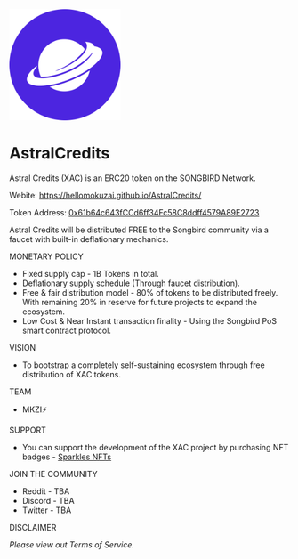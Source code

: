 <img src="https://github.com/HelloMokuzai/AstralCredits/blob/main/images/XAC.png" alt="drawing" width="200" height="200"/>

# AstralCredits

Astral Credits (XAC) is an ERC20 token on the SONGBIRD Network.

Webite: https://hellomokuzai.github.io/AstralCredits/

Token Address: [0x61b64c643fCCd6ff34Fc58C8ddff4579A89E2723](https://songbird-explorer.flare.network/token/0x61b64c643fCCd6ff34Fc58C8ddff4579A89E2723/token-transfers)

Astral Credits will be distributed FREE to the Songbird community via a faucet with built-in deflationary mechanics.

MONETARY POLICY 
- Fixed supply cap - 1B Tokens in total.
- Deflationary supply schedule (Through faucet distribution).
- Free & fair distribution model - 80% of tokens to be distributed freely. With remaining 20% in reserve for future projects to expand the ecosystem.
- Low Cost & Near Instant transaction finality - Using the Songbird PoS smart contract protocol.

VISION
- To bootstrap a completely self-sustaining ecosystem through free distribution of XAC tokens.

TEAM
- MKZI⚡

SUPPORT
- You can support the development of the XAC project by purchasing NFT badges - [Sparkles NFTs](https://sparklesnft.com/collection/astralcredits/) 

JOIN THE COMMUNITY
- Reddit - TBA
- Discord - TBA
- Twitter - TBA

DISCLAIMER

_Please view out Terms of Service._
